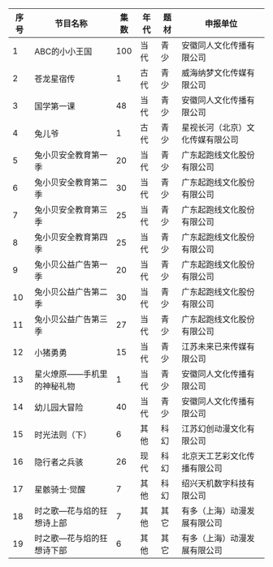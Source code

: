  序号 | 节目名称 | 集数 | 年代 | 题材 | 申报单位 
---|---|---|---|---|---
 1 | ABC的小小王国 | 100 | 当代 | 青少 | 安徽同人文化传播有限公司 
 2 | 苍龙星宿传 | 1 | 古代 | 青少 | 威海纳梦文化传媒有限公司 
 3 | 国学第一课 | 48 | 当代 | 青少 | 安徽同人文化传播有限公司 
 4 | 兔儿爷 | 1 | 古代 | 青少 | 星视长河（北京）文化传媒有限公司 
 5 | 兔小贝安全教育第一季 | 20 | 当代 | 青少 | 广东起跑线文化股份有限公司 
 6 | 兔小贝安全教育第二季 | 30 | 当代 | 青少 | 广东起跑线文化股份有限公司 
 7 | 兔小贝安全教育第三季 | 25 | 当代 | 青少 | 广东起跑线文化股份有限公司 
 8 | 兔小贝安全教育第四季 | 25 | 当代 | 青少 | 广东起跑线文化股份有限公司 
 9 | 兔小贝公益广告第一季 | 20 | 当代 | 青少 | 广东起跑线文化股份有限公司 
 10 | 兔小贝公益广告第二季 | 30 | 当代 | 青少 | 广东起跑线文化股份有限公司 
 11 | 兔小贝公益广告第三季 | 27 | 当代 | 青少 | 广东起跑线文化股份有限公司 
 12 | 小猪勇勇 | 15 | 当代 | 青少 | 江苏未来已来传媒有限公司 
 13 | 星火燎原——手机里的神秘礼物 | 1 | 当代 | 青少 | 安徽同人文化传播有限公司 
 14 | 幼儿园大冒险 | 40 | 当代 | 青少 | 安徽同人文化传播有限公司 
 15 | 时光法则（下） | 6 | 其他 | 科幻 | 江苏幻创动漫文化有限公司 
 16 | 隐行者之兵骇 | 26 | 现代 | 科幻 | 北京天工艺彩文化传播有限公司 
 17 | 星骸骑士·觉醒 | 7 | 其他 | 科幻 | 绍兴天机数字科技有限公司 
 18 | 时之歌—花与焰的狂想诗上部 | 7 | 其他 | 其它 | 有多（上海）动漫发展有限公司 
 19 | 时之歌—花与焰的狂想诗下部 | 6 | 其他 | 其它 | 有多（上海）动漫发展有限公司 
